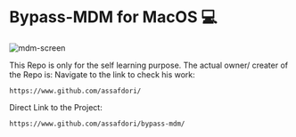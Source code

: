 # Bypass-MDM for MacOS 💻
![mdm-screen](https://raw.githubusercontent.com/mdm/main/mdm-screen.png)

This Repo is only for the self learning purpose.
The actual owner/ creater of the Repo is:
Navigate to the link to check his work:
```
https://www.github.com/assafdori/
```
Direct Link to the  Project:
```
https://www.github.com/assafdori/bypass-mdm/
```
